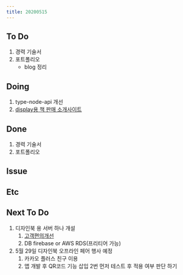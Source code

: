 ```yaml
---
title: 20200515
---
```


## To Do

1. 경력 기술서
2. 포트폴리오
   - blog 정리

## Doing

1. type-node-api 개선
2. [display용 책 판매 소개사이트](https://www.notion.so/664d830ecbd64cfd92ec8d22efa725fa)

## Done

1. 경력 기술서
2. 포트폴리오

## Issue

## Etc

## Next To Do

1. 디자인북 용 서버 하나 개설
   1. [ 고객편의개선 ](https://www.notion.so/ec91e42cfe2a40da8c1f01f5d3c83c4a)
   2. DB firebase or AWS RDS(프리티어 가능)
2. 5월 29일 디자인북 오프라인 페어 행사 예정
   1. 카카오 플러스 친구 이용
   2. 앱 개발 후 QR코드 기능 삽입
      2번 먼저 테스트 후 적용 여부 판단 하기
